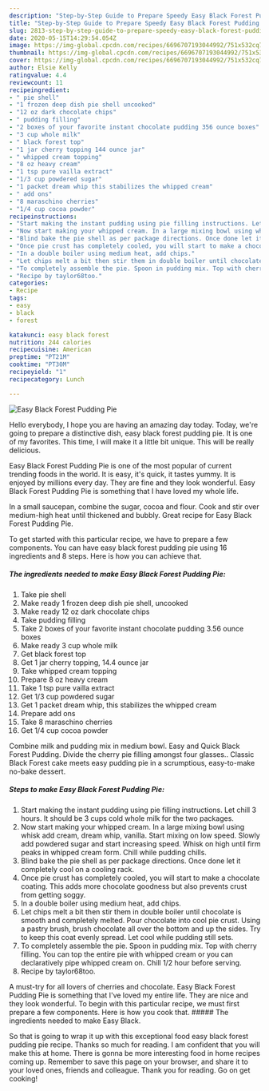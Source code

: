 ```yaml
---
description: "Step-by-Step Guide to Prepare Speedy Easy Black Forest Pudding Pie"
title: "Step-by-Step Guide to Prepare Speedy Easy Black Forest Pudding Pie"
slug: 2813-step-by-step-guide-to-prepare-speedy-easy-black-forest-pudding-pie
date: 2020-05-15T14:29:54.054Z
image: https://img-global.cpcdn.com/recipes/6696707193044992/751x532cq70/easy-black-forest-pudding-pie-recipe-main-photo.jpg
thumbnail: https://img-global.cpcdn.com/recipes/6696707193044992/751x532cq70/easy-black-forest-pudding-pie-recipe-main-photo.jpg
cover: https://img-global.cpcdn.com/recipes/6696707193044992/751x532cq70/easy-black-forest-pudding-pie-recipe-main-photo.jpg
author: Elsie Kelly
ratingvalue: 4.4
reviewcount: 11
recipeingredient:
- " pie shell"
- "1 frozen deep dish pie shell uncooked"
- "12 oz dark chocolate chips"
- " pudding filling"
- "2 boxes of your favorite instant chocolate pudding 356 ounce boxes"
- "3 cup whole milk"
- " black forest top"
- "1 jar cherry topping 144 ounce jar"
- " whipped cream topping"
- "8 oz heavy cream"
- "1 tsp pure vailla extract"
- "1/3 cup powdered sugar"
- "1 packet dream whip this stabilizes the whipped cream"
- " add ons"
- "8 maraschino cherries"
- "1/4 cup cocoa powder"
recipeinstructions:
- "Start making the instant pudding using pie filling instructions. Let chill 3 hours. It should be 3 cups cold whole milk for the two packages."
- "Now start making your whipped cream. In a large mixing bowl using whisk add cream, dream whip, vanilla. Start mixing on low speed. Slowly add powdered sugar and start increasing speed. Whisk on high until firm peaks in whipped cream form. Chill while pudding chills."
- "Blind bake the pie shell as per package directions. Once done let it completely cool on a cooling rack."
- "Once pie crust has completely cooled, you will start to make a chocolate coating. This adds more chocolate goodness but also prevents crust from getting soggy."
- "In a double boiler using medium heat, add chips."
- "Let chips melt a bit then stir them in double boiler until chocolate is smooth and completely melted. Pour chocolate into cool pie crust. Using a pastry brush, brush chocolate all over the bottom and up the sides. Try to keep this coat evenly spread. Let cool while pudding still sets."
- "To completely assemble the pie. Spoon in pudding mix. Top with cherry filling. You can top the entire pie with whipped cream or you can declaratively pipe whipped cream on. Chill 1/2 hour before serving."
- "Recipe by taylor68too."
categories:
- Recipe
tags:
- easy
- black
- forest

katakunci: easy black forest 
nutrition: 244 calories
recipecuisine: American
preptime: "PT21M"
cooktime: "PT30M"
recipeyield: "1"
recipecategory: Lunch

---
```



![Easy Black Forest Pudding Pie](https://img-global.cpcdn.com/recipes/6696707193044992/751x532cq70/easy-black-forest-pudding-pie-recipe-main-photo.jpg)

Hello everybody, I hope you are having an amazing day today. Today, we're going to prepare a distinctive dish, easy black forest pudding pie. It is one of my favorites. This time, I will make it a little bit unique. This will be really delicious.

Easy Black Forest Pudding Pie is one of the most popular of current trending foods in the world. It is easy, it's quick, it tastes yummy. It is enjoyed by millions every day. They are fine and they look wonderful. Easy Black Forest Pudding Pie is something that I have loved my whole life.

In a small saucepan, combine the sugar, cocoa and flour. Cook and stir over medium-high heat until thickened and bubbly. Great recipe for Easy Black Forest Pudding Pie.


To get started with this particular recipe, we have to prepare a few components. You can have easy black forest pudding pie using 16 ingredients and 8 steps. Here is how you can achieve that.

<!--inarticleads1-->

##### The ingredients needed to make Easy Black Forest Pudding Pie:

1. Take  pie shell
1. Make ready 1 frozen deep dish pie shell, uncooked
1. Make ready 12 oz dark chocolate chips
1. Take  pudding filling
1. Take 2 boxes of your favorite instant chocolate pudding 3.56 ounce boxes
1. Make ready 3 cup whole milk
1. Get  black forest top
1. Get 1 jar cherry topping, 14.4 ounce jar
1. Take  whipped cream topping
1. Prepare 8 oz heavy cream
1. Take 1 tsp pure vailla extract
1. Get 1/3 cup powdered sugar
1. Get 1 packet dream whip, this stabilizes the whipped cream
1. Prepare  add ons
1. Take 8 maraschino cherries
1. Get 1/4 cup cocoa powder


Combine milk and pudding mix in medium bowl. Easy and Quick Black Forest Pudding. Divide the cherry pie filling amongst four glasses.. Classic Black Forest cake meets easy pudding pie in a scrumptious, easy-to-make no-bake dessert. 

<!--inarticleads2-->

##### Steps to make Easy Black Forest Pudding Pie:

1. Start making the instant pudding using pie filling instructions. Let chill 3 hours. It should be 3 cups cold whole milk for the two packages.
1. Now start making your whipped cream. In a large mixing bowl using whisk add cream, dream whip, vanilla. Start mixing on low speed. Slowly add powdered sugar and start increasing speed. Whisk on high until firm peaks in whipped cream form. Chill while pudding chills.
1. Blind bake the pie shell as per package directions. Once done let it completely cool on a cooling rack.
1. Once pie crust has completely cooled, you will start to make a chocolate coating. This adds more chocolate goodness but also prevents crust from getting soggy.
1. In a double boiler using medium heat, add chips.
1. Let chips melt a bit then stir them in double boiler until chocolate is smooth and completely melted. Pour chocolate into cool pie crust. Using a pastry brush, brush chocolate all over the bottom and up the sides. Try to keep this coat evenly spread. Let cool while pudding still sets.
1. To completely assemble the pie. Spoon in pudding mix. Top with cherry filling. You can top the entire pie with whipped cream or you can declaratively pipe whipped cream on. Chill 1/2 hour before serving.
1. Recipe by taylor68too.


A must-try for all lovers of cherries and chocolate. Easy Black Forest Pudding Pie is something that I&#39;ve loved my entire life. They are nice and they look wonderful. To begin with this particular recipe, we must first prepare a few components. Here is how you cook that. ##### The ingredients needed to make Easy Black. 

So that is going to wrap it up with this exceptional food easy black forest pudding pie recipe. Thanks so much for reading. I am confident that you will make this at home. There is gonna be more interesting food in home recipes coming up. Remember to save this page on your browser, and share it to your loved ones, friends and colleague. Thank you for reading. Go on get cooking!
